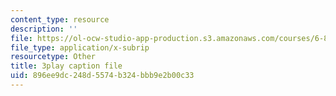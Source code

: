 ```yaml
---
content_type: resource
description: ''
file: https://ol-ocw-studio-app-production.s3.amazonaws.com/courses/6-851-advanced-data-structures-spring-2012/896ee9dc248d5574b324bbb9e2b00c33_xSGorVW8j6Q.vtt
file_type: application/x-subrip
resourcetype: Other
title: 3play caption file
uid: 896ee9dc-248d-5574-b324-bbb9e2b00c33
---
```

